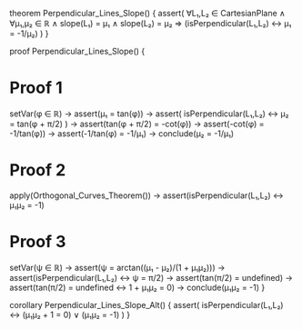 theorem Perpendicular_Lines_Slope() {
  assert(
    ∀L₁,L₂ ∈ CartesianPlane ∧
    ∀μ₁,μ₂ ∈ ℝ ∧
    slope(L₁) = μ₁ ∧ 
    slope(L₂) = μ₂ ⇒
    (isPerpendicular(L₁,L₂) ↔ μ₁ = -1/μ₂)
  )
}

proof Perpendicular_Lines_Slope() {
  # Proof 1
  setVar(φ ∈ ℝ) →
  assert(μ₁ = tan(φ)) →
  assert(
    isPerpendicular(L₁,L₂) ↔
    μ₂ = tan(φ + π/2)
  ) →
  assert(tan(φ + π/2) = -cot(φ)) →
  assert(-cot(φ) = -1/tan(φ)) →
  assert(-1/tan(φ) = -1/μ₁) →
  conclude(μ₂ = -1/μ₁)

  # Proof 2
  apply(Orthogonal_Curves_Theorem()) →
  assert(isPerpendicular(L₁,L₂) ↔ μ₁μ₂ = -1)

  # Proof 3
  setVar(ψ ∈ ℝ) →
  assert(ψ = arctan((μ₁ - μ₂)/(1 + μ₁μ₂))) →
  assert(isPerpendicular(L₁,L₂) ↔ ψ = π/2) →
  assert(tan(π/2) = undefined) →
  assert(tan(π/2) = undefined ↔ 1 + μ₁μ₂ = 0) →
  conclude(μ₁μ₂ = -1)
}

corollary Perpendicular_Lines_Slope_Alt() {
  assert(
    isPerpendicular(L₁,L₂) ↔
    (μ₁μ₂ + 1 = 0) ∨
    (μ₁μ₂ = -1)
  )
}